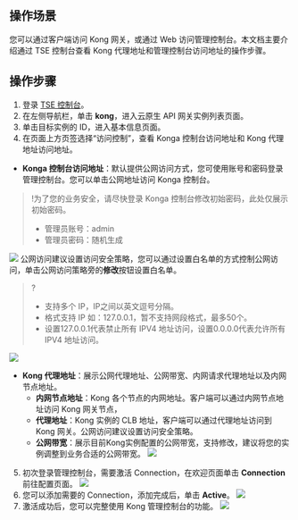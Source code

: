 ## 操作场景

您可以通过客户端访问 Kong 网关，或通过 Web 访问管理控制台。本文档主要介绍通过 TSE 控制台查看 Kong 代理地址和管理控制台访问地址的操作步骤。

## 操作步骤

1. 登录 [TSE 控制台](https://console.cloud.tencent.com/tse)。
2. 在左侧导航栏，单击 **kong**，进入云原生 API 网关实例列表页面。
3. 单击目标实例的 ID，进入基本信息页面。
4. 在页面上方页签选择“访问控制”，查看 Konga 控制台访问地址和 Kong 代理地址访问地址。
 - **Konga 控制台访问地址**：默认提供公网访问方式，您可使用账号和密码登录管理控制台。您可以单击公网地址访问 Konga 控制台。
  > !为了您的业务安全，请尽快登录 Konga 控制台修改初始密码，此处仅展示初始密码。
  >
  > - 管理员账号：admin 
  > - 管理员密码：随机生成
  > 
  ![](https://qcloudimg.tencent-cloud.cn/raw/48b7afa32ad6269f64e038be892551dd.png)
  公网访问建议设置访问安全策略，您可以通过设置白名单的方式控制公网访问，单击公网访问策略旁的**修改**按钮设置白名单。
  > ?
  >
  > - 支持多个 IP，IP之间以英文逗号分隔。
  > - 格式支持 IP 如：127.0.0.1，暂不支持网段格式，最多50个。
  > - 设置127.0.0.1代表禁止所有 IPV4 地址访问，设置0.0.0.0代表允许所有 IPV4 地址访问。
  > 
  ![](https://qcloudimg.tencent-cloud.cn/raw/62766910abac6a3f1904730e07f9adfc.png)
 - **Kong 代理地址**：展示公网代理地址、公网带宽、内网请求代理地址以及内网节点地址。
    - **内网节点地址**：Kong 各个节点的内网地址。客户端可以通过内网节点地址访问 Kong 网关节点，
    - **代理地址**：Kong 实例的 CLB 地址，客户端可以通过代理地址访问到 Kong 网关。公网访问建议设置访问安全策略。
    - **公网带宽**：展示目前Kong实例配置的公网带宽，支持修改，建议将您的实例调整到业务合适的公网带宽。
  ![](https://qcloudimg.tencent-cloud.cn/raw/7ee7a59abd5a41d991e483bbc8602853.jpg)
5. 初次登录管理控制台，需要激活 Connection，在欢迎页面单击 **Connection** 前往配置页面。
   ![](https://qcloudimg.tencent-cloud.cn/raw/f03d4d2b9cb2816fca8b4245e32dcdf5.png)
6. 您可以添加需要的 Connection，添加完成后，单击 **Active**。
   ![](https://qcloudimg.tencent-cloud.cn/raw/b2b0dd2011031cccd788f9e39b60a7d2.jpg)
7. 激活成功后，您可以完整使用 Kong 管理控制台的功能。
   ![](https://qcloudimg.tencent-cloud.cn/raw/f9cb3d8da81fb4ffdc22d59f6157a99f.jpg)
